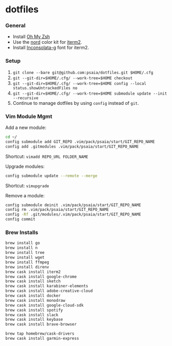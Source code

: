 # dotfiles

### General

* Install [Oh My Zsh](https://ohmyz.sh/)
* Use the [nord](https://github.com/arcticicestudio/nord-vim/) color kit for [iterm2](https://www.iterm2.com/).
* Install [Inconsolata-g](/extra/Inconsolata-g.ttf) font for iterm2.

### Setup

1. `git clone --bare git@github.com:psaia/dotfiles.git $HOME/.cfg`
2. `git --git-dir=$HOME/.cfg/ --work-tree=$HOME checkout`
3. `git --git-dir=$HOME/.cfg/ --work-tree=$HOME config --local status.showUntrackedFiles no`
4. `git --git-dir=$HOME/.cfg/ --work-tree=$HOME submodule update --init --recursive`
5. Continue to manage dotfiles by using `config` instead of `git`.

### Vim Module Mgmt

Add a new module:

```bash
cd ~/
config submodule add GIT_REPO .vim/pack/psaia/start/GIT_REPO_NAME
config add .gitmodules .vim/pack/psaia/start/GIT_REPO_NAME
```

Shortcut: `vimadd REPO_URL FOLDER_NAME`

Upgrade modules:

```bash
config submodule update --remote --merge
```

Shortcut: `vimupgrade`

Remove a module:

```bash
config submodule deinit .vim/pack/psaia/start/GIT_REPO_NAME
config rm .vim/pack/psaia/start/GIT_REPO_NAME
config -Rf .git/modules/.vim/pack/psaia/start/GIT_REPO_NAME
config commit
```

### Brew Installs

```bash
brew install go
brew install n
brew install tree
brew install wget
brew install ffmpeg
brew install direnv
brew cask install iterm2
brew cask install google-chrome
brew cask install sketch
brew cask install karabiner-elements
brew cask install adobe-creative-cloud
brew cask install docker
brew cask install monodraw
brew cask install google-cloud-sdk
brew cask install spotify
brew cask install slack
brew cask install keybase
brew cask install brave-browser

brew tap homebrew/cask-drivers
brew cask install garmin-express
```
